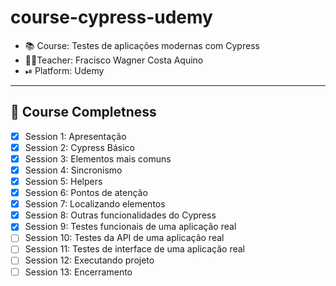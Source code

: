 # course-cypress-udemy

- 📚 Course: Testes de aplicações modernas com Cypress
- 👨‍🏫Teacher: Fracisco Wagner Costa Aquino
- ⏯ Platform: Udemy

---

## 🐾 Course Completness

- [X] Session 1: Apresentação
- [X] Session 2: Cypress Básico
- [X] Session 3: Elementos mais comuns
- [X] Session 4: Sincronismo
- [X] Session 5: Helpers
- [X] Session 6: Pontos de atenção
- [X] Session 7: Localizando elementos
- [X] Session 8: Outras funcionalidades do Cypress
- [X] Session 9: Testes funcionais de uma aplicação real
- [ ] Session 10: Testes da API de uma aplicação real
- [ ] Session 11: Testes de interface de uma aplicação real
- [ ] Session 12: Executando projeto
- [ ] Session 13: Encerramento
